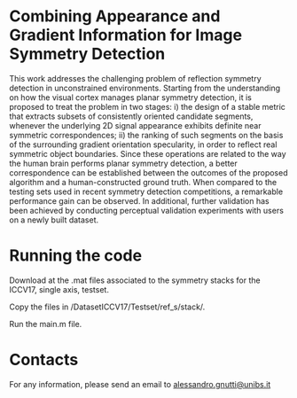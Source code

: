 # Combining Appearance and Gradient Information for Image Symmetry Detection

This work addresses the challenging problem of reflection symmetry detection in unconstrained environments. Starting from the understanding on how the visual cortex manages planar symmetry detection, it is proposed to treat the problem in two stages: i) the design of a stable metric that extracts subsets of consistently oriented candidate segments, whenever the underlying 2D signal appearance exhibits definite near symmetric correspondences; ii) the ranking of such segments on the basis of the surrounding gradient orientation specularity, in order to reflect real symmetric object boundaries. Since these operations are related to the way the human brain performs planar symmetry detection, a better correspondence can be established between the outcomes of the proposed algorithm and a human-constructed ground truth. When compared to the testing sets used in recent symmetry detection competitions, a remarkable performance gain can be observed. In additional, further validation has been achieved by conducting perceptual validation experiments with users on a newly built dataset.

# Running the code

Download at  the .mat files associated to the symmetry stacks for the ICCV17, single axis, testset.

Copy the files in /DatasetICCV17/Testset/ref_s/stack/.

Run the main.m file.

# Contacts

For any information, please send an email to alessandro.gnutti@unibs.it
